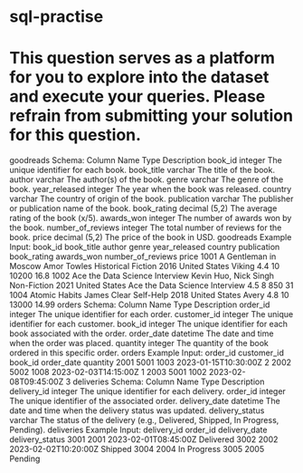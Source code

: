 # sql-practise
# This question serves as a platform for you to explore into the dataset and execute your queries. Please refrain from submitting your solution for this question.
goodreads Schema:
Column Name	Type	Description
book_id	integer	The unique identifier for each book.
book_title	varchar	The title of the book.
author	varchar	The author(s) of the book.
genre	varchar	The genre of the book.
year_released	integer	The year when the book was released.
country	varchar	The country of origin of the book.
publication	varchar	The publisher or publication name of the book.
book_rating	decimal (5,2)	The average rating of the book (x/5).
awards_won	integer	The number of awards won by the book.
number_of_reviews	integer	The total number of reviews for the book.
price	decimal (5,2)	The price of the book in USD.
goodreads Example Input:
book_id	book_title	author	genre	year_released	country	publication	book_rating	awards_won	number_of_reviews	price
1001	A Gentleman in Moscow	Amor Towles	Historical Fiction	2016	United States	Viking	4.4	10	10200	16.8
1002	Ace the Data Science Interview	Kevin Huo, Nick Singh	Non-Fiction	2021	United States	Ace the Data Science Interview	4.5	8	850	31
1004	Atomic Habits	James Clear	Self-Help	2018	United States	Avery	4.8	10	13000	14.99
orders Schema:
Column Name	Type	Description
order_id	integer	The unique identifier for each order.
customer_id	integer	The unique identifier for each customer.
book_id	integer	The unique identifier for each book associated with the order.
order_date	datetime	The date and time when the order was placed.
quantity	integer	The quantity of the book ordered in this specific order.
orders Example Input:
order_id	customer_id	book_id	order_date	quantity
2001	5001	1003	2023-01-15T10:30:00Z	2
2002	5002	1008	2023-02-03T14:15:00Z	1
2003	5001	1002	2023-02-08T09:45:00Z	3
deliveries Schema:
Column Name	Type	Description
delivery_id	integer	The unique identifier for each delivery.
order_id	integer	The unique identifier of the associated order.
delivery_date	datetime	The date and time when the delivery status was updated.
delivery_status	varchar	The status of the delivery (e.g., Delivered, Shipped, In Progress, Pending).
deliveries Example Input:
delivery_id	order_id	delivery_date	delivery_status
3001	2001	2023-02-01T08:45:00Z	Delivered
3002	2002	2023-02-02T10:20:00Z	Shipped
3004	2004		In Progress
3005	2005		Pending

